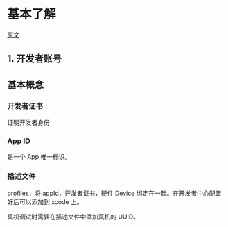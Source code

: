 # 基本了解
[原文](https://www.jianshu.com/p/8190cf4a8172)
## 1. 开发者账号

## 基本概念

### 开发者证书

证明开发者身份

### App ID

是一个 App 唯一标识。

### 描述文件

profiles，将 appId，开发者证书，硬件 Device 绑定在一起。在开发者中心配置好后可以添加到 xcode 上。

真机调试时需要在描述文件中添加真机的 UUID。